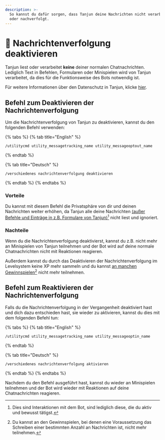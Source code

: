 ```yaml
---
description: >-
  So kannst du dafür sorgen, dass Tanjun deine Nachrichten nicht verarbeitet
  oder nachverfolgt.
---
```


# 🔕 Nachrichtenverfolgung deaktivieren

Tanjun liest oder verarbeitet **keine** deiner normalen Chatnachrichten. Lediglich Text in Befehlen, Formularen oder Minispielen wird von Tanjun verarbeitet, da dies für die Funktionsweise des Bots notwendig ist.

Für weitere Informationen über den Datenschutz in Tanjun, klicke [hier](http://tanjun.bot/privacy-policy).

## Befehl zum Deaktivieren der Nachrichtenverfolgung

Um die Nachrichtenverfolgung von Tanjun zu deaktivieren, kannst du den folgenden Befehl verwenden:

{% tabs %}
{% tab title="English" %}
```
/utilitycmd utility_messagetracking_name utility_messageoptout_name 
```
{% endtab %}

{% tab title="Deutsch" %}
```
/verschiedenes nachrichtenverfolgung deaktivieren 
```
{% endtab %}
{% endtabs %}

### Vorteile

Du kannst mit diesem Befehl die Privatsphäre von dir und deinen Nachrichten weiter erhöhen, da Tanjun alle deine Nachrichten [(außer Befehle und Einträge in z.B. Formulare von Tanjun)](#user-content-fn-1)[^1] nicht liest und ignoriert.

### Nachteile

Wenn du die Nachrichtenverfolgung deaktivierst, kannst du z.B. nicht mehr an Minispielen von Tanjun teilnehmen und der Bot wird auf deine normale Chatnachrichten nicht mit Reaktionen reagieren.

Außerdem kannst du durch das Deaktivieren der Nachrichtenverfolgung im Levelsystem keine XP mehr sammeln und du kannst [an manchen Gewinnspielen](#user-content-fn-2)[^2] nicht mehr teilnehmen.

## Befehl zum Reaktivieren der Nachrichtenverfolgung

Falls du die Nachrichtenverfolgung in der Vergangenheit deaktiviert hast und dich dazu entschieden hast, sie wieder zu aktivieren, kannst du dies mit dem folgenden Befehl tun:

{% tabs %}
{% tab title="English" %}
```
/utilitycmd utility_messagetracking_name utility_messageoptin_name
```
{% endtab %}

{% tab title="Deutsch" %}
```
/verschiedenes nachrichtenverfolgung aktivieren
```
{% endtab %}
{% endtabs %}

Nachdem du den Befehl ausgeführt hast, kannst du wieder an Minispielen teilnehmen und der Bot wird wieder mit Reaktionen auf deine Chatnachrichten reagieren.

[^1]: Dies sind Interaktionen mit dem Bot, sind lediglich diese, die du aktiv und bewusst tätigst.

[^2]: Du kannst an den Gewinnspielen, bei denen eine Voraussetzung das Schreiben einer bestimmten Anzahl an Nachrichten ist, nicht mehr teilnehmen.
